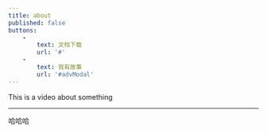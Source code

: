 ```yaml
---
title: about
published: false
buttons:
    -
        text: 文档下载
        url: '#'
    -
        text: 我有故事
        url: '#advModal'
---
```


This is a video about something
___
哈哈哈